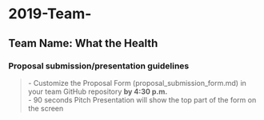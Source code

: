 # 2019-Team-
## Team Name: What the Health
### Proposal submission/presentation guidelines
> \- Customize the Proposal Form (proposal_submission_form.md) in your team GitHub repository **by 4:30 p.m.**  
> \- 90 seconds Pitch Presentation will show the top part of the form on the screen
